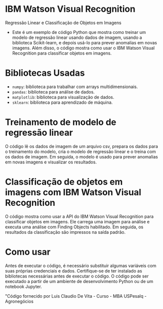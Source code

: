 # IBM Watson Visual Recognition
Regressão Linear e Classificação de Objetos em Imagens

* Este é um exemplo de código Python que mostra como treinar um modelo de regressão linear usando dados de imagem, usando a biblioteca Scikit-learn, e depois usá-lo para prever anomalias em novas imagens. Além disso, o código mostra como usar o IBM Watson Visual Recognition para classificar objetos em imagens.

# Bibliotecas Usadas

* `numpy`: biblioteca para trabalhar com arrays multidimensionais.
* `pandas`: biblioteca para análise de dados.
* `matplotlib`: biblioteca para visualização de dados.
* `sklearn`: biblioteca para aprendizado de máquina. 

# Treinamento de modelo de regressão linear 

O código lê os dados de imagem de um arquivo csv, prepara os dados para o treinamento do modelo, cria o modelo de regressão linear e o treina com os dados de imagem. Em seguida, o modelo é usado para prever anomalias em novas imagens e visualizar os resultados.

# Classificação de objetos em imagens com IBM Watson Visual Recognition

O código mostra como usar a API do IBM Watson Visual Recognition para classificar objetos em imagens. Ele carrega uma imagem para análise e executa uma análise com Finding Objects habilitado. Em seguida, os resultados da classificação são impressos na saída padrão.

# Como usar

Antes de executar o código, é necessário substituir algumas variáveis com suas próprias credenciais e dados. Certifique-se de ter instalado as bibliotecas necessárias antes de executar o código. O código pode ser executado a partir de um ambiente de desenvolvimento Python ou de um notebook Jupyter.

"Código fornecido por Luis Claudio De Vita - Curso - MBA USPesalq - Agronegócios

